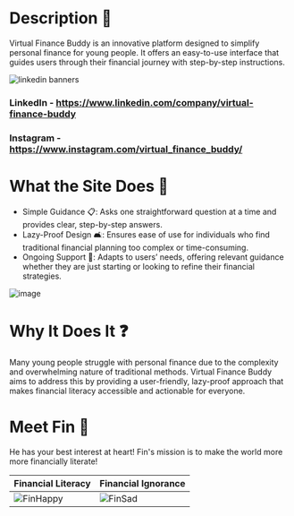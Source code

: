 # Description 💸

Virtual Finance Buddy is an innovative platform designed to simplify personal finance for young people. It offers an easy-to-use interface that guides users through their financial journey with step-by-step instructions.

![linkedin banners](https://github.com/user-attachments/assets/1e549331-aa51-4e61-9ed5-ddd970d24dab)

### LinkedIn - https://www.linkedin.com/company/virtual-finance-buddy

### Instagram - https://www.instagram.com/virtual_finance_buddy/

# What the Site Does 🌟

- Simple Guidance 📋: Asks one straightforward question at a time and provides clear, step-by-step answers.
- Lazy-Proof Design 🛋️: Ensures ease of use for individuals who find traditional financial planning too complex or time-consuming.
- Ongoing Support 🔄: Adapts to users’ needs, offering relevant guidance whether they are just starting or looking to refine their financial strategies.

![image](https://github.com/user-attachments/assets/bc264066-8090-4875-9a50-04296a2da19d)

# Why It Does It ❓

Many young people struggle with personal finance due to the complexity and overwhelming nature of traditional methods. Virtual Finance Buddy aims to address this by providing a user-friendly, lazy-proof approach that makes financial literacy accessible and actionable for everyone.

# Meet Fin 🐧

He has your best interest at heart! Fin's mission is to make the world more more financially literate!

| Financial Literacy                                                                           | Financial Ignorance                                                                        |
| -------------------------------------------------------------------------------------------- | ------------------------------------------------------------------------------------------ |
| ![FinHappy](https://github.com/user-attachments/assets/fecd31e0-ce1f-475f-a2ca-cfdeca5020ff) | ![FinSad](https://github.com/user-attachments/assets/8a1ef5b1-aad1-486a-8cb6-629ead2e8058) |
